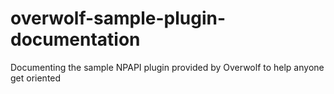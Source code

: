 # overwolf-sample-plugin-documentation
Documenting the sample NPAPI plugin provided by Overwolf to help anyone get oriented 
